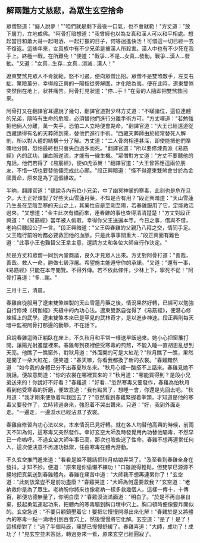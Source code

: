 解兩難方丈慈悲，為眾生玄空捨命
------------------------------

眾僧怒道："癡人說夢！""咱們就是剩下最後一口氣，也不會就範！"方丈道："放下屠刀，立地成佛。"阿骨打暗想道："我曾經也以為女真和漢人可以和平相處。想起當日和蕭大哥一起喝酒、一起打獵的日子，何等逍遙快活！可惜這一切已經一去不復返。這些年來，女真族中有不少兄弟是被漢人所殺害。漢人中也有不少死在我手上。終極一戰，在所難免！"便道："戰爭...不是...女真...發動。戰爭...漢人...發動。"又道："女真...生存...女真...消滅...漢人！"

遼東雙煞見眾人不肯就範，怒不可遏，便向眾僧出招。眾僧不是雙煞敵手，左支右絀，驚險萬分，幸得段正興的一陽指從旁解圍，才化險為夷。便在此時，遼東雙煞突然倒在地上，狀甚痛苦。阿骨打見狀道："停...手！"在旁的人隨即把雙煞救回來。

阿骨打又在翻譯官耳邊說了幾句，翻譯官道對少林方丈道："不瞞諸位，這位連體的兄弟，隨時有生命的危險，必須替他們進行分離手術方可。"方丈嘆道："若勉強把他倆人分離，萬一失手，恐怕二人立時便會斃命。"翻譯官道："大王已經遠道從西藏請得有名的天葬師到來，替他們進行手術。"西藏天葬師由於經常替死人解剖，所以對人體的結構十分了解。方丈道："二人骨肉相連甚深，即使能把他們準確地分開，恐怕最終也只會失血過多而死。"翻譯官道："所以要修煉貴派《易筋經》內的武功，讓血脈逆流，才能有一線生機。"眾僧對方丈道："方丈不要聽他的鬼話，他們若得了《易筋經》，便如虎添翼！"翻譯官道："大王曾答應這兩位朋友，不惜一切也要替他倆完成此心願。"段正興暗道："怪不得遼東雙煞會甘於為金國賣命，原來是為了這個緣故。"

半晌，翻譯官道："聽說寺內有位小兄弟，中了幽冥神掌的寒毒，此刻也是危在旦夕。大王正好煉製了好些天山雪蓮丹藥，不知是否有用？"段正興暗道："天山雪蓮乃生長在至陰至寒的天山之上，其藥性自是至剛至陽，若春雞服用了它，定能救活過來。"又想道："金主此次有備而來，連春雞的事也查得清清楚楚！"方丈對段正興道："《易筋經》當年被人偷取，幸得你父王送還本寺。今日之事，借與不借，老衲只聽段公子一言。"段正興暗道："父王與春雞的父親乃八拜之交，情同手足。父王臨行前吩咐務必要救回他的血脈。只是此事事關重大..."段正興面有難色道："此事小王也難替父王拿主意，還請方丈和各位大師自行作決定。"

於是方丈和眾僧一同到內堂商議，良久才見眾人出來。方丈對阿骨打道："善哉，善哉。救人一命，勝做七級浮屠。希望施主能遵守你的承諾。"又道："還有一事，《易筋經》只能在本寺閱覽。不得外傳。若不依此條件，少林上下，寧死不從！"阿骨打喜道："多...謝。"

三月十三，清晨。

春雞自從服用了遼東雙煞煉製的天山雪蓮丹藥之後，情況果然好轉，已經可以勉強自行修煉《楞伽經》夾縫中的內功心法。遼東雙煞自從得了《易筋經》，便潛心修煉經上的武學。遼東雙煞本來已是罕見的武林奇才，是以進步神速。段正興則每天暗中監視阿骨打那邊的動靜，不在話下。

且說春雞這時正躺臥在床上，不久秋月和平常一樣送早飯過來。她小心把窗簾打開，讓陽光射進屋裡來。春雞每到夜裡便受寒毒的煎熬，不能入睡一直胡思亂想到天亮。他瞧了一瞧窗外，對秋月道："外面開的可是大紅花？"秋月瞧了一瞧，果然是開了一朵大紅花，便笑道："春天嘛，你看我都換了新的衣裳。"春雞黯然道："如今我的身體已分不出春夏秋冬來。"秋月心裡一酸搭不上話來。春雞見她不說話，便故意問道："你的衣裳在哪裡買來的？"秋月道："哪能買得到？是段小兄弟送來的！你說好不好看？"春雞道："好看..."忽然寒毒又要發作，春雞為怕秋月看到他受寒毒的折磨，便故意道："我有點累了，想睡一會，你還是先回去吧。"秋月道："我才剛來便急着叫我回去了？"忽然看到春雞緊握着拳頭，才知道是他的寒毒又要發作了，立時背過身來，強忍着不哭出聲來。只道："好，我到外面走走。"一邊走，一邊淚水已經沾濕了衣裳。

春雞自修習內功心法以來，本來情況已見好轉。就在各人均替他高興的時候，前兩天不知為何，這寒毒又突然發作。幸好玄空大師及時發覺用內功替他驅毒，不然早已一命嗚呼。不過玄空大師年事已高，那次也險些送了性命。春雞不想再連累任何人，這次便決意不再運功抵禦，任由寒毒在體內游動。

不久玄空推門進來道："看看是誰不聽話把秋月姑娘弄哭了。"及至看到春雞全身在發抖，才知不妙。便道："原來是你偷懶不練功！"口雖說得輕鬆，但雙掌已源源不絕地把真氣送到春雞體內。春雞在痛苦中道："大師我不想再連累你了！"玄空道："此刻放棄豈不是前功盡廢？"春雞哭道："大師為何還要救我？"玄空道："老衲救你是為了眾生。老衲盼你將來也像老衲一樣多救幾個人，這樣一傳十，十傳百，那便功德無量了，你明白麼？"春雞淚流滿面道："明白了。"於是不再自暴自棄，鼓起勇氣運起功來，把體內的寒毒驅到胸口壇中穴上。胸口頓時便像要炸開似的。玄空急道："不要只顧鎮壓着它！要把它慢慢開導出來化解！"春雞於是又將體內的寒毒一點一滴地引到百會穴上，然後慢慢將它化解。玄空道："是了！是了！這樣便對了！"過了半個時辰，痛楚已慢慢舒緩了。春雞喜道："大師，成功了！成功了！"見玄空並未答話，轉過身來一看，原來玄空已經圓寂了。
